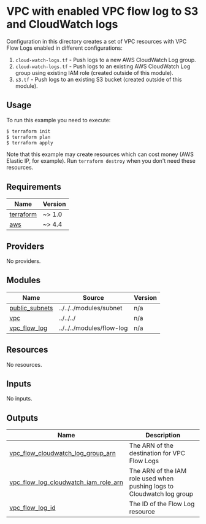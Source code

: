 # VPC with enabled VPC flow log to S3 and CloudWatch logs

Configuration in this directory creates a set of VPC resources with VPC Flow Logs enabled in different configurations:

1. `cloud-watch-logs.tf` - Push logs to a new AWS CloudWatch Log group.
1. `cloud-watch-logs.tf` - Push logs to an existing AWS CloudWatch Log group using existing IAM role (created outside of this module).
1. `s3.tf` - Push logs to an existing S3 bucket (created outside of this module).

## Usage

To run this example you need to execute:

```bash
$ terraform init
$ terraform plan
$ terraform apply
```

Note that this example may create resources which can cost money (AWS Elastic IP, for example). Run `terraform destroy` when you don't need these resources.

<!-- BEGINNING OF PRE-COMMIT-TERRAFORM DOCS HOOK -->
## Requirements

| Name | Version |
|------|---------|
| <a name="requirement_terraform"></a> [terraform](#requirement\_terraform) | ~> 1.0 |
| <a name="requirement_aws"></a> [aws](#requirement\_aws) | ~> 4.4 |

## Providers

No providers.

## Modules

| Name | Source | Version |
|------|--------|---------|
| <a name="module_public_subnets"></a> [public\_subnets](#module\_public\_subnets) | ../../../modules/subnet | n/a |
| <a name="module_vpc"></a> [vpc](#module\_vpc) | ../../../ | n/a |
| <a name="module_vpc_flow_log"></a> [vpc\_flow\_log](#module\_vpc\_flow\_log) | ../../../modules/flow-log | n/a |

## Resources

No resources.

## Inputs

No inputs.

## Outputs

| Name | Description |
|------|-------------|
| <a name="output_vpc_flow_cloudwatch_log_group_arn"></a> [vpc\_flow\_cloudwatch\_log\_group\_arn](#output\_vpc\_flow\_cloudwatch\_log\_group\_arn) | The ARN of the destination for VPC Flow Logs |
| <a name="output_vpc_flow_log_cloudwatch_iam_role_arn"></a> [vpc\_flow\_log\_cloudwatch\_iam\_role\_arn](#output\_vpc\_flow\_log\_cloudwatch\_iam\_role\_arn) | The ARN of the IAM role used when pushing logs to Cloudwatch log group |
| <a name="output_vpc_flow_log_id"></a> [vpc\_flow\_log\_id](#output\_vpc\_flow\_log\_id) | The ID of the Flow Log resource |
<!-- END OF PRE-COMMIT-TERRAFORM DOCS HOOK -->
